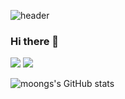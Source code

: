 ![header](https://capsule-render.vercel.app/api?type=wave&color=auto&height=300&section=header&text=capsule%20render&fontSize=90)

### Hi there 👋
<img src="https://img.shields.io/badge/Python-3766AB?style=flat-square&logo=Python&logoColor=white"/></a>
<img src="https://img.shields.io/badge/Python-3766AB?style=flat-square&logo=Python&logoColor=white"/></a>

![moongs's GitHub stats](https://github-readme-stats.vercel.app/api?username=mooncs&count_private=true&show_icons=true&theme=synthwave)

<!--
**mooncs/mooncs** is a ✨ _special_ ✨ repository because its `README.md` (this file) appears on your GitHub profile.

Here are some ideas to get you started:

- 🔭 I’m currently working on ...
- 🌱 I’m currently learning ...
- 👯 I’m looking to collaborate on ...
- 🤔 I’m looking for help with ...
- 💬 Ask me about ...
- 📫 How to reach me: ...
- 😄 Pronouns: ...
- ⚡ Fun fact: ...
-->
